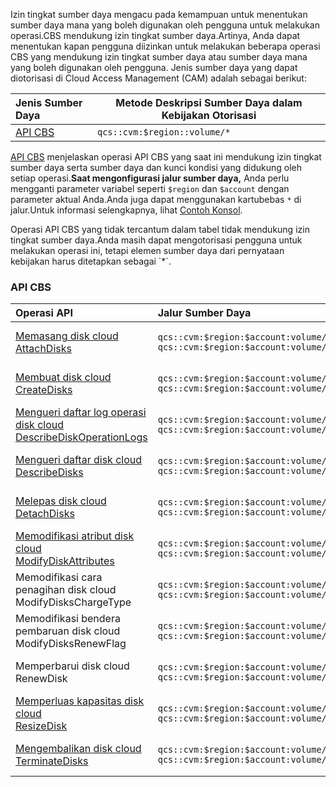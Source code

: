 Izin tingkat sumber daya mengacu pada kemampuan untuk menentukan sumber daya mana yang boleh digunakan oleh pengguna untuk melakukan operasi.CBS mendukung izin tingkat sumber daya.Artinya, Anda dapat menentukan kapan pengguna diizinkan untuk melakukan beberapa operasi CBS yang mendukung izin tingkat sumber daya atau sumber daya mana yang boleh digunakan oleh pengguna.
Jenis sumber daya yang dapat diotorisasi di Cloud Access Management (CAM) adalah sebagai berikut:

| Jenis Sumber Daya | Metode Deskripsi Sumber Daya dalam Kebijakan Otorisasi |
| :-------- | -------------- |
| [API CBS](#CBSCorrelation) |  ` qcs::cvm:$region::volume/* `|

[API CBS](#CBSCorrelation) menjelaskan operasi API CBS yang saat ini mendukung izin tingkat sumber daya serta sumber daya dan kunci kondisi yang didukung oleh setiap operasi.**Saat mengonfigurasi jalur sumber daya,** Anda perlu mengganti parameter variabel seperti `$region` dan `$account` dengan parameter aktual Anda.Anda juga dapat menggunakan kartubebas `*` di jalur.Untuk informasi selengkapnya, lihat [Contoh Konsol](https://intl.cloud.tencent.com/document/product/213/10312).

<dx-alert infotype="notice" title="">
Operasi API CBS yang tidak tercantum dalam tabel tidak mendukung izin tingkat sumber daya.Anda masih dapat mengotorisasi pengguna untuk melakukan operasi ini, tetapi elemen sumber daya dari pernyataan kebijakan harus ditetapkan sebagai `*`.
</dx-alert>

[](id:CBSCorrelation)
### API CBS
<table>
<thead>
<tr>
<th align="left">Operasi API</th>
<th align="left">Jalur Sumber Daya</th>
<th align="left">Kunci kondisi</th>
</tr>
</thead>
<tbody><tr>
<td align="left"><a href="https://intl.cloud.tencent.com/document/product/362/16313" target="_blank">Memasang disk cloud<br>AttachDisks</a></td>
<td align="left"><code>qcs::cvm:$region:$account:volume/*</code><br><code>qcs::cvm:$region:$account:volume/$diskId</code></td>
<td align="left">cvm:region<br>cvm:zone<br>cvm:disk_type</td>
</tr>
<tr>
<td align="left"><a href="https://intl.cloud.tencent.com/document/product/362/16312" target="_blank">Membuat disk cloud<br>CreateDisks</a></td>
<td align="left"><code>qcs::cvm:$region:$account:volume/*</code><br><code>qcs::cvm:$region:$account:volume/$diskId</code></td>
<td align="left">cvm:region<br>cvm:zone<br>cvm:disk_type</td>
</tr>
<tr>
<td align="left"><a href="https://intl.cloud.tencent.com/document/product/362/32170" target="_blank">Mengueri daftar log operasi disk cloud<br>DescribeDiskOperationLogs</a></td>
<td align="left"><code>qcs::cvm:$region:$account:volume/*</code><br><code>qcs::cvm:$region:$account:volume/$diskId</code></td>
<td align="left">cvm:region<br>cvm:zone<br>cvm:disk_type</td>
</tr>
<tr>
<td align="left"><a href="https://intl.cloud.tencent.com/document/product/362/16315" target="_blank">Mengueri daftar disk cloud<br>DescribeDisks</a></td>
<td align="left"><code>qcs::cvm:$region:$account:volume/*</code><br><code>qcs::cvm:$region:$account:volume/$diskId</code></td>
<td align="left">cvm:region<br>cvm:zone<br>cvm:disk_type</td>
</tr>
<tr>
<td align="left"><a href="https://intl.cloud.tencent.com/document/product/362/16316" target="_blank">Melepas disk cloud<br>DetachDisks</a></td>
<td align="left"><code>qcs::cvm:$region:$account:volume/*</code><br><code>qcs::cvm:$region:$account:volume/$diskId</code></td>
<td align="left">cvm:region<br>cvm:zone<br>cvm:disk_type</td>
</tr>
<tr>
<td align="left"><a href="https://intl.cloud.tencent.com/document/product/362/15659" target="_blank">Memodifikasi atribut disk cloud<br>ModifyDiskAttributes</a></td>
<td align="left"><code>qcs::cvm:$region:$account:volume/*</code><br><code>qcs::cvm:$region:$account:volume/$diskId</code></td>
<td align="left">cvm:region<br>cvm:zone<br>cvm:disk_type</td>
</tr>
<tr>
<td align="left">Memodifikasi cara penagihan disk cloud<br>ModifyDisksChargeType</a></td>
<td align="left"><code>qcs::cvm:$region:$account:volume/*</code><br><code>qcs::cvm:$region:$account:volume/$diskId</code></td>
<td align="left">cvm:region<br>cvm:zone<br>cvm:disk_type</td>
</tr>
<tr>
<td align="left">Memodifikasi bendera pembaruan disk cloud<br>ModifyDisksRenewFlag</a></td>
<td align="left"><code>qcs::cvm:$region:$account:volume/*</code><br><code>qcs::cvm:$region:$account:volume/$diskId</code></td>
<td align="left">cvm:region<br>cvm:zone<br>cvm:disk_type</td>
</tr>
<tr>
<td align="left">Memperbarui disk cloud<br>RenewDisk</a></td>
<td align="left"><code>qcs::cvm:$region:$account:volume/*</code><br><code>qcs::cvm:$region:$account:volume/$diskId</code></td>
<td align="left">cvm:region<br>cvm:zone<br>cvm:disk_type</td>
</tr>
<tr>
<td align="left"><a href="https://intl.cloud.tencent.com/document/product/362/16310" target="_blank">Memperluas kapasitas disk cloud<br>ResizeDisk</a></td>
<td align="left"><code>qcs::cvm:$region:$account:volume/*</code><br><code>qcs::cvm:$region:$account:volume/$diskId</code></td>
<td align="left">cvm:region<br>cvm:zone<br>cvm:disk_type</td>
</tr>
<tr>
<td align="left"><a href="https://intl.cloud.tencent.com/document/product/362/16321" target="_blank">Mengembalikan disk cloud<br>TerminateDisks</a></td>
<td align="left"><code>qcs::cvm:$region:$account:volume/*</code><br><code>qcs::cvm:$region:$account:volume/$diskId</code></td>
<td align="left">cvm:region<br>cvm:zone<br>cvm:disk_type</td>
</tr>
</tbody></table>






